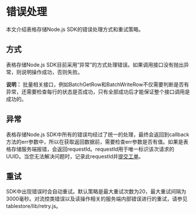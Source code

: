 # 错误处理

本文介绍表格存储Node.js SDK的错误处理方式和重试策略。

## 方式

表格存储Node.js SDK目前采用“异常”的方式处理错误。如果调用接口没有抛出异常，则说明操作成功，否则失败。

**说明：** 批量相关接口，例如BatchGetRow和BatchWriteRow不仅需要判断是否有异常，还需要检查每行的状态是否成功，只有全部成功后才能保证整个接口调用是成功的。

## 异常

表格存储Node.js SDK中所有的错误均经过了统一的处理，最终会返回到callback方法的err参数中，所以在获取返回数据前，需要检查err参数是否有值。如果是表格存储服务端报错，会返回requestId。requestId用于唯一标识该次请求的UUID。当您无法解决问题时，记录此requestId并[提交工单](https://selfservice.console.aliyun.com/ticket/createIndex)。

## 重试

SDK中出现错误时会自动重试。默认策略是最大重试次数为20，最大重试间隔为3000毫秒。对流控类错误以及读操作相关的服务端内部错误进行的重试，请参见tablestore/lib/retry.js。

